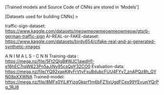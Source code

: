 [Trained models and Source Code of CNNs are stored in 'Models']


[Datasets used for building CNNs] > 

traffic-sign-dataset: https://www.kaggle.com/datasets/meowmeowmeowmeowmeow/gtsrb-german-traffic-sign
AI-REAL-or-FAKE-dataset: https://www.kaggle.com/datasets/birdy654/cifake-real-and-ai-generated-synthetic-images

A N I M A L S  -  C N N
Training-data : https://mega.nz/file/5Ft2QIgB#WJC1awdH1-e16hEC7rqW623Pn5aJiNy95csQpY32CO0
Evaluation-data: https://mega.nz/file/YQ92xapK#yFrVtyFxuBdubcFUU4FYv7_znAPQz8h_GYN08pXXWNA
Trained-model: https://mega.nz/file/8MFx0YiL#YjzgGkprf1m6bFZ1IxUgdFCex99YEvuejYQrPg_1RJ8
